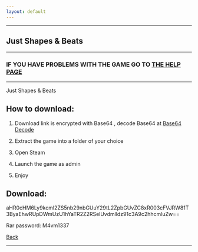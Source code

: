 ```yaml
---
layout: default
---
```


* * *

## Just Shapes & Beats

* * *

### IF YOU HAVE PROBLEMS WITH THE GAME GO TO [THE HELP PAGE](/games/help.md)

* * *

Just Shapes & Beats

## How to download:

1. Download link is encrypted with Base64 , decode Base64 at [Base64 Decode](https://www.base64decode.org/)

2. Extract the game into a folder of your choice

3. Open Steam

4. Launch the game as admin

5. Enjoy

## Download:

aHR0cHM6Ly9kcml2ZS5nb29nbGUuY29tL2ZpbGUvZC8xR003cFVJRW81T3ByaEhwRUpDWmUzU1hYaTR2Z2RSelUvdmlldz91c3A9c2hhcmluZw==

Rar password: M4vm1337

[Back](https://m4vmcvrk.github.io/)

* * *